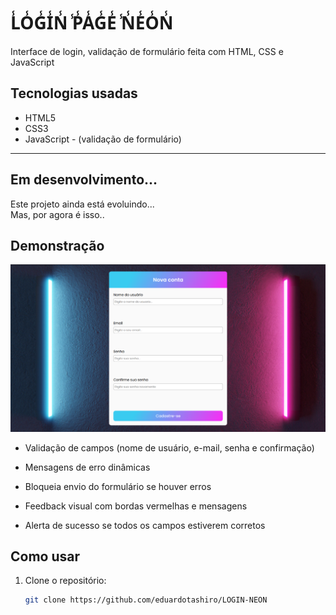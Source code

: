 #  L̾O̾G̾I̾N̾ ̾P̾A̾G̾E̾ ̾N̾E̾O̾N̾

Interface de login, validação de formulário feita com HTML, CSS e JavaScript

## Tecnologias usadas

- HTML5
- CSS3
- JavaScript - (validação de formulário)

---

## Em desenvolvimento...

Este projeto ainda está evoluindo...  
Mas, por agora é isso..



## Demonstração
![net ta ruim](/imagens/demo.png)



- Validação de campos (nome de usuário, e-mail, senha e confirmação)

- Mensagens de erro dinâmicas

- Bloqueia envio do formulário se houver erros

- Feedback visual com bordas vermelhas e mensagens

- Alerta de sucesso se todos os campos estiverem corretos

## Como usar

1. Clone o repositório:

   ```bash
   git clone https://github.com/eduardotashiro/LOGIN-NEON
